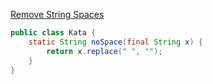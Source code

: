 [Remove String Spaces](https://www.codewars.com/kata/57eae20f5500ad98e50002c5/solutions/java)
```java
public class Kata {
    static String noSpace(final String x) {
        return x.replace(" ", "");
    }
}
```